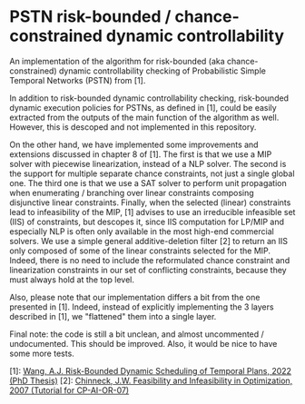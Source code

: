 # PSTN risk-bounded / chance-constrained dynamic controllability

An implementation of the algorithm for risk-bounded (aka chance-constrained) dynamic controllability checking of Probabilistic Simple Temporal Networks (PSTN) from [1].

In addition to risk-bounded dynamic controllability checking, risk-bounded dynamic execution policies for PSTNs, as defined in [1], could be easily extracted from the
outputs of the main function of the algorithm as well. However, this is descoped and not implemented in this repository.

On the other hand, we have implemented some improvements and extensions discussed in chapter 8 of [1]. The first is that we use a MIP solver
with piecewise linearization, instead of a NLP solver. The second is the support for multiple separate chance constraints, not
just a single global one. The third one is that we use a SAT solver to perform unit propagation when enumerating / branching over
linear constraints composing disjunctive linear constraints. Finally, when the selected (linear) constraints lead
to infeasibility of the MIP, [1] advises to use an irreducible infeasible set (IIS) of constraints, but descopes it,
since IIS computation for LP/MIP and especially NLP is often only available in the most high-end commercial solvers. We use a simple general
additive-deletion filter [2] to return an IIS only composed of some of the linear constraints selected for the MIP. Indeed, there is no need to include the reformulated chance constraint and linearization constraints in our set of conflicting constraints, because they must always hold at the top level.

Also, please note that our implementation differs a bit from the one presented in [1].
Indeed, instead of explicitly implementing the 3 layers described in [1], we "flattened" them into a single layer.

Final note: the code is still a bit unclean, and almost uncommented / undocumented. This should be improved. Also, it would be nice to have some more tests.

[1]: [Wang, A.J. Risk-Bounded Dynamic Scheduling of Temporal Plans, 2022 (PhD Thesis)](https://dspace.mit.edu/handle/1721.1/147542)
[2]: [Chinneck, J.W. Feasibility and Infeasibility in Optimization, 2007 (Tutorial for CP-AI-OR-07)](https://www.sce.carleton.ca/faculty/chinneck/docs/CPAIOR07InfeasibilityTutorial.pdf)
